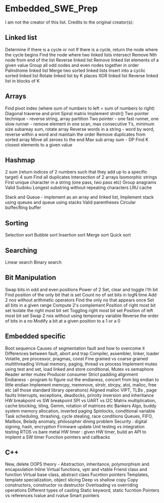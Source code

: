 # Embedded_SWE_Prep

I am not the creator of this list. Credits to the original creator(s):

Linked list
-----------------
Determine if there is a cycle or not
If there is a cycle, return the node where the cycle begins
Find the node where two linked lists intersect
Remove Nth node from end of the list
Reverse linked list
Remove linked list elements of a given value
Group all odd nodes and even nodes together in order
Palindrome linked list
Merge two sorted linked lists
Insert into a cyclic sorted linked list
Rotate linked list by K places
XOR linked list
Reverse linked list in blocks of K

Arrays
-----------
Find pivot index (where sum of numbers to left = sum of numbers to right)
Diagonal traverse and print
Spiral matrix
Implement strstr()
Two pointer technique - reverse string, array partition
Two pointer - one fast runner, one slow runner - remove element in one scan, max consecutive 1's, minimum size subareay sum, rotate array
Reverse words in a string - word by word, reverse within a word and maintain the order
Remove duplicates from sorted array
Move all zeroes to the end
Max sub array sum - DP
Find K closest elements to a given value

Hashmap
---------------
2 sum (return indices of 2 numbers such that they add up to a specific target)
4 sum
Find all duplicates
Intersection of 2 arrays
Isomorphic strings
First unique character in a string (one pass, two pass etc)
Group anagrams
Valid Sudoku
Longest substring without repeating characters
LRU cache 


Stack and Queue - implement as an array and linked list,
Implement stack using queues and queue using stacks
Valid parentheses
Circular buffer/Ring buffer

Sorting
-----------
Selection sort
Bubble sort
Insertion sort
Merge sort
Quick sort

Searching
---------------
Linear search
Binary search



Bit Manipulation
--------------------------
Swap bits in odd and even positions
Power of 2
Set, clear and toggle i'th bit
Find position of the only bit that is set
Count no of set bits in logN time
Add 2 nos without arithmetic operators
Find the only no that appears once
Set all bits in a given range
Compute 2's complement
Position of right most bit set
Isolate the right most bit set
Toggling right most bit set
Position of left most bit set
Swap 2 nos without using temporary variable
Reverse the order of bits in a no
Modify a bit at a given position to a 1 or a 0


Embedded specific
------------------------------
Boot sequence
Causes of segmentation fault and how to overcome it
Differences between fault, abort and trap
Compiler, assembler, linker, loader
Volatile, pre processor, pragmas, const
Fine grained vs coarse grained multithreading
Virtual memory, paging, thread vs process
Implement mutex using test and set, load linked and store conditional, 
Mutex vs semaphore
Reader writer mutex
Producer consumer
Strict padding alignment
Endianess - program to figure out the endianess, concert from big endian to little endian
Implement memcpy, memmove, strstr, strcpy, atoi,  malloc, free etc (all those standard library operations)
Aligned malloc
VIPT, TLBs , page faults
Interrupts, exceptions, deadlocks, priroity inversion and inheritance
HW breakpoint vs SW breakpoint
SPI vs UART vs I2C
Matrix multiplication, cache blocking, tiling, Gemm, rotation of matrices etc
Bankers Algo, buddy system memory allocation, inverted paging
Spinlocks, conditional variable
Task scheduling, thrashing, cycle stealing, race conditions 
Queues, FIFO, Mailbox,
Belady anomaly, philosopher dining problem
Security : digital signing, hash, encryption
Firmware update
Unit testing vs integration testing
RTOS vs bare metal
HW timer : given HW timer, build an API to implemt a SW timer
Function pointers and callbacks


C++
------
New, delete
OOPS theory - Abstraction, inheritance, polymorphism and encapsulation 
Inline
Virtual functions, vptr and vtable
Friend class and function
Virtual base class, abstract class
Fucntion pointers 
Templates, template specialization, object slicing
Deep vs shallow copy
Copy constructors, constructor vs destructor
Overloading vs overriding operations
Different types of casting
Static keyword, static fucntion
Pointers vs references
lvalue and rvalue
Smart pointers
